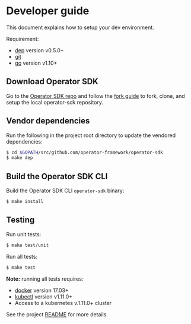 # Developer guide

This document explains how to setup your dev environment.

Requirement:
- [dep][dep_tool] version v0.5.0+
- [git][git_tool]
- [go][go_tool] version v1.10+

## Download Operator SDK

Go to the [Operator SDK repo][repo_sdk] and follow the [fork guide][fork_guide] to fork, clone, and setup the local operator-sdk repository.

## Vendor dependencies

Run the following in the project root directory to update the vendored dependencies:

```sh
$ cd $GOPATH/src/github.com/operator-framework/operator-sdk
$ make dep
```

## Build the Operator SDK CLI

Build the Operator SDK CLI `operator-sdk` binary:

```sh
$ make install
```

## Testing

Run unit tests:

```sh
$ make test/unit
```

Run all tests:

```sh
$ make test
```

**Note:** running all tests requires:
- [docker][docker_tool] version 17.03+
- [kubectl][kubectl_tool] version v1.11.0+
- Access to a kubernetes v.1.11.0+ cluster

See the project [README][sdk_readme] for more details.

[dep_tool]:https://golang.github.io/dep/docs/installation.html
[git_tool]:https://git-scm.com/downloads
[go_tool]:https://golang.org/dl/
[repo_sdk]:https://github.com/operator-framework/operator-sdk
[fork_guide]:https://help.github.com/articles/fork-a-repo/
[docker_tool]:https://docs.docker.com/install/
[kubectl_tool]:https://kubernetes.io/docs/tasks/tools/install-kubectl/
[sdk_readme]:../../README.md
